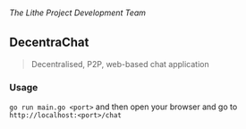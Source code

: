 ###### The Lithe Project Development Team

## DecentraChat
>Decentralised, P2P, web-based chat application

### Usage

`go run main.go <port>` and then open your browser and go to `http://localhost:<port>/chat`
